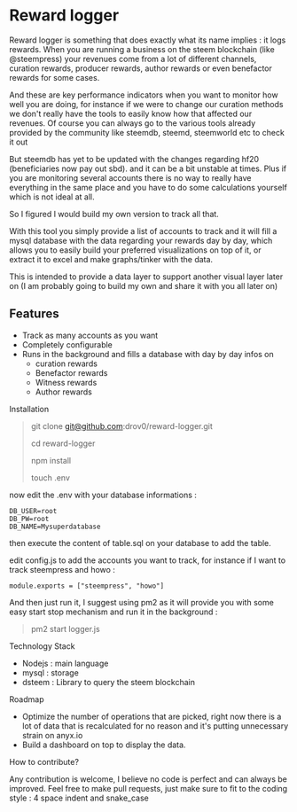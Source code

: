 # Reward logger

Reward logger is something that does exactly what its name implies : it logs rewards. When you are running a business on the steem blockchain (like @steempress) your revenues come from a lot of different channels, curation rewards, producer rewards, author rewards or even benefactor rewards for some cases. 

And these are key performance indicators when you want to monitor how well you are doing, for instance if we were to change our curation methods we don't really have the tools to easily know how that affected our revenues. Of course you can always go to the various tools already provided by the community like steemdb, steemd, steemworld etc to check it out 

But steemdb has yet to be updated with the changes regarding hf20  (beneficiaries now pay out sbd). and it can be a bit unstable at times. Plus if you are monitoring several accounts there is no way to really have everything in the same place and you have to do some calculations yourself which is not ideal at all. 

So I figured I would build my own version to track all that.

With this tool you simply provide a list of accounts to track and it will fill a mysql database with the data regarding your rewards day by day, which allows you to easily build your preferred visualizations on top of it, or extract it to excel and make graphs/tinker with the data. 

This is intended to provide a data layer to support another visual layer later on (I am probably going to build my own and share it with you all later on)

## Features

- Track as many accounts as you want 
- Completely configurable 
- Runs in the background and fills a database with day by day infos on  
  - curation rewards 
  - Benefactor rewards
  - Witness rewards 
  - Author rewards

Installation

> git clone git@github.com:drov0/reward-logger.git
>
> cd reward-logger
>
> npm install 
>
> touch .env

now edit the .env with your database informations : 

```
DB_USER=root
DB_PW=root
DB_NAME=Mysuperdatabase
```

then execute the content of table.sql on your database to add the table. 

edit config.js to add the accounts you want to track, for instance if I want to track steempress and howo :

```
module.exports = ["steempress", "howo"]
```

And then just run it, I suggest using pm2 as it will provide you with some easy start stop mechanism and run it in the background :

> pm2 start logger.js

Technology Stack

- Nodejs : main language
- mysql  : storage
- dsteem : Library to query the steem blockchain   

Roadmap

- Optimize the number of operations that are picked, right now there is a lot of data that is recalculated for no reason and it's putting unnecessary strain on anyx.io 
- Build a dashboard on top to display the data.  

How to contribute?

Any contribution is welcome, I believe no code is perfect and can always be improved. Feel free to make pull requests, just make sure to fit to the coding style : 4 space indent and snake_case 

